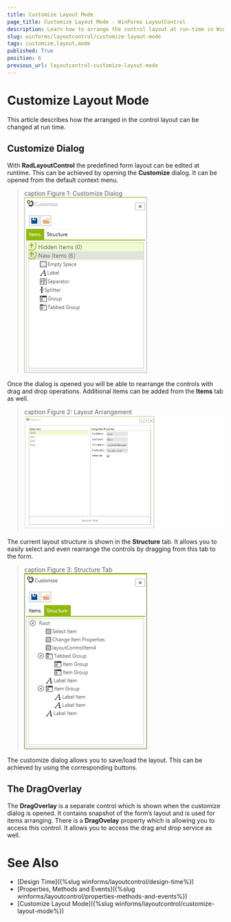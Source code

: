 ```yaml
---
title: Customize Layout Mode
page_title: Customize Layout Mode - WinForms LayoutControl
description: Learn how to arrange the control layout at run-time in WinForms LayoutControl.
slug: winforms/layoutcontrol/customize-layout-mode
tags: customize,layout,mode
published: True
position: 6
previous_url: layoutcontrol-customize-layout-mode
---
```


# Customize Layout Mode

This article describes how the arranged in the control layout can be changed at run time.    

## Customize Dialog

With __RadLayoutControl__ the predefined form layout can be edited at runtime. This can be achieved by opening the __Customize__ dialog. It can be opened from the default context menu.
        
>caption Figure 1: Customize Dialog
![layoutcontrol-customize-laoyut-mode 001](images/layoutcontrol-customize-laoyut-mode001.png)

Once the dialog is opened you will be able to rearrange the controls with drag and drop operations. Additional items can be added from the __Items__ tab as well.
        
>caption Figure 2: Layout Arrangement
![layoutcontrol-customize-laoyut-mode 002](images/layoutcontrol-customize-laoyut-mode002.gif)

The current layout structure is shown in the __Structure__ tab. It allows you to easily select and even rearrange the controls by dragging from this tab to the form.
        
>caption Figure 3: Structure Tab
![layoutcontrol-customize-laoyut-mode 003](images/layoutcontrol-customize-laoyut-mode003.png)

The customize dialog allows you to save/load the layout. This can be achieved by using the corresponding buttons.

## The DragOverlay

The __DragOverlay__ is a separate control which is shown when the customize dialog is opened. It contains snapshot of the form’s layout and is used for items arranging. There is a __DragOvelay__ property which is allowing you to access this control. It allows you to access the drag and drop service as well.
        
# See Also

* [Design Time]({%slug winforms/layoutcontrol/design-time%})
* [Properties, Methods and Events]({%slug winforms/layoutcontrol/properties-methods-and-events%})
* [Customize Layout Mode]({%slug winforms/layoutcontrol/customize-layout-mode%})
